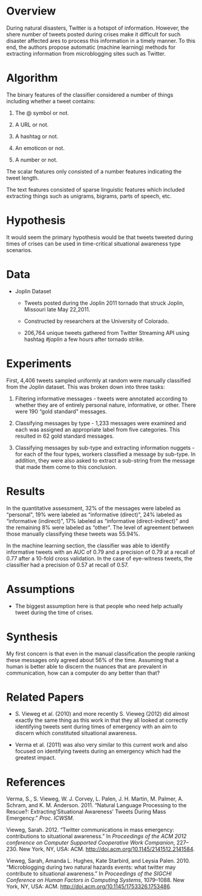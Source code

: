 Overview
========

During natural disasters, Twitter is a hotspot of information. However, the shere number of tweets posted during crises make it difficult for such disaster affected ares to process this information in a timely manner. To this end, the authors propose automatic (machine learning) methods for extracting information from microblogging sites such as Twitter.

Algorithm
=========

The binary features of the classifier considered a number of things including whether a tweet contains:

1.  The @ symbol or not.

2.  A URL or not.

3.  A hashtag or not.

4.  An emoticon or not.

5.  A number or not.

The scalar features only consisted of a number features indicating the tweet length.

The text features consisted of sparse linguistic features which included extracting things such as unigrams, bigrams, parts of speech, etc.

Hypothesis
==========

It would seem the primary hypothesis would be that tweets tweeted during times of crises can be used in time-critical situational awareness type scenarios.

Data
====

-   Joplin Dataset

    -   Tweets posted during the Joplin 2011 tornado that struck Joplin, Missouri late May 22,2011.

    -   Constructed by researchers at the University of Colorado.

    -   206,764 unique tweets gathered from Twitter Streaming API using hashtag *\#joplin* a few hours after tornado strike.

Experiments
===========

First, 4,406 tweets sampled uniformly at random were manually classified from the Joplin dataset. This was broken down into three tasks:

1.  Filtering informative messages - tweets were annotated according to whether they are of entirely personal nature, informative, or other. There were 190 “gold standard" messages.

2.  Classifying messages by type - 1,233 messages were examined and each was assigned an appropriate label from five categories. This resulted in 62 gold standard messages.

3.  Classifying messages by sub-type and extracting information nuggets - for each of the four types, workers classified a message by sub-type. In addition, they were also asked to extract a sub-string from the message that made them come to this conclusion.

Results
=======

In the quantitative assessment, 32% of the messages were labeled as “personal", 19% were labeled as “informative (direct)", 24% labeled as “informative (indirect)", 17% labeled as “informative (direct-indirect)" and the remaining 8% were labeled as “other". The level of agreement between those manually classifying these tweets was 55.94%.

In the machine learning section, the classifier was able to identify informative tweets with an AUC of 0.79 and a precision of 0.79 at a recall of 0.77 after a 10-fold cross validation. In the case of eye-witness tweets, the classifier had a precision of 0.57 at recall of 0.57.

Assumptions
===========

-   The biggest assumption here is that people who need help actually tweet during the time of crises.

Synthesis
=========

My first concern is that even in the manual classification the people ranking these messages only agreed about 56% of the time. Assuming that a human is better able to discern the nuances that are prevalent in communication, how can a computer do any better than that?

Related Papers
==============

-   S. Vieweg et al. (2010) and more recently S. Vieweg (2012) did almost exactly the same thing as this work in that they all looked at correctly identifying tweets sent during times of emergency with an aim to discern which constituted situational awareness.

-   Verma et al. (2011) was also very similar to this current work and also focused on identifying tweets during an emergency which had the greatest impact.

References
==========

Verma, S., S. Vieweg, W. J. Corvey, L. Palen, J. H. Martin, M. Palmer, A. Schram, and K. M. Anderson. 2011. “Natural Language Processing to the Rescue?: Extracting’Situational Awareness’ Tweets During Mass Emergency.” *Proc. ICWSM*.

Vieweg, Sarah. 2012. “Twitter communications in mass emergency: contributions to situational awareness.” In *Proceedings of the ACM 2012 conference on Computer Supported Cooperative Work Companion*, 227–230. New York, NY, USA: ACM. <http://doi.acm.org/10.1145/2141512.2141584>.

Vieweg, Sarah, Amanda L. Hughes, Kate Starbird, and Leysia Palen. 2010. “Microblogging during two natural hazards events: what twitter may contribute to situational awareness.” In *Proceedings of the SIGCHI Conference on Human Factors in Computing Systems*, 1079–1088. New York, NY, USA: ACM. <http://doi.acm.org/10.1145/1753326.1753486>.
